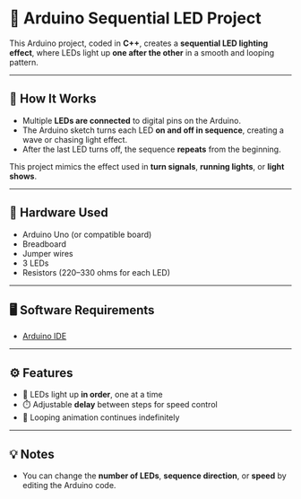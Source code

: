 # 🔁 Arduino Sequential LED Project

This Arduino project, coded in **C++**, creates a **sequential LED lighting effect**, where LEDs light up **one after the other** in a smooth and looping pattern. 

---

## 🔧 How It Works

- Multiple **LEDs are connected** to digital pins on the Arduino.
- The Arduino sketch turns each LED **on and off in sequence**, creating a wave or chasing light effect.
- After the last LED turns off, the sequence **repeats** from the beginning.

This project mimics the effect used in **turn signals**, **running lights**, or **light shows**.

---

## 🧰 Hardware Used

- Arduino Uno (or compatible board)
- Breadboard
- Jumper wires
- 3 LEDs 
- Resistors (220–330 ohms for each LED)

---

## 🖥️ Software Requirements

- [Arduino IDE](https://www.arduino.cc/en/software)

---

## ⚙️ Features

- 🔁 LEDs light up **in order**, one at a time
- ⏱️ Adjustable **delay** between steps for speed control
- 🔄 Looping animation continues indefinitely

---

## 💡 Notes

- You can change the **number of LEDs**, **sequence direction**, or **speed** by editing the Arduino code.
